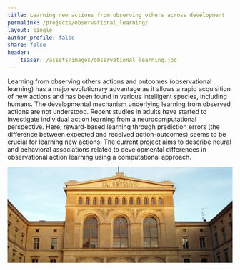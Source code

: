 ```yaml
---
title: Learning new actions from observing others across development
permalink: /projects/observational_learning/
layout: single
author_profile: false
share: false
header:
    teaser: /assets/images/observational_learning.jpg
---
```


Learning from observing others actions and outcomes (observational learning) has a major evolutionary advantage as it allows a rapid acquisition of new actions and has been found in various intelligent species, including humans. The developmental mechanism underlying learning from observed actions are not understood. Recent studies in adults have started to investigate individual action learning from a neurocomputational perspective. Here, reward-based learning through prediction errors (the difference between expected and received action-outcomes) seems to be crucial for learning new actions. The current project aims to describe neural and behavioral associations related to developmental differences in observational action learning using a computational approach. 


<img src="../../assets/images/projects/image.jpeg" alt="some text">
